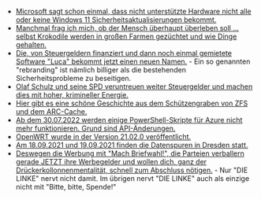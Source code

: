 * [Microsoft sagt schon einmal, dass nicht unterstützte Hardware nicht alle oder keine Windows 11 Sicherheitsaktualisierungen bekommt.](https://www.bleepingcomputer.com/news/microsoft/windows-11-may-not-get-security-updates-on-unsupported-devices/)
* [Manchmal frag ich mich, ob der Mensch überhaupt überleben soll ... selbst Krokodile werden in großen Farmen gezüchtet und wie Dinge gehalten.](https://netzfrauen.org/2021/09/05/crocodile-farming/)
* [Die, von Steuergeldern finanziert und dann noch einmal gemietete Software "Luca" bekommt jetzt einen neuen Namen.](https://tuxproject.de/blog/2021/09/medienkritik-in-kuerze-schall-und-rauch/) - Ein so genannten "rebranding" ist nämlich billiger als die bestehenden Sicherheitsprobleme zu beseitigen.
* [Olaf Schulz und seine SPD veruntreuen weiter Steuergelder und machen dies mit hoher, krimineller Energie.](https://blog.fefe.de/?ts=9fca2490)
* [Hier gibt es eine schöne Geschichte aus dem Schützengraben von ZFS und dem ARC-Cache.](https://www.brendangregg.com/blog/2021-09-06/zfs-is-mysteriously-eating-my-cpu.html)
* [Ab dem 30.07.2022 werden einige PowerShell-Skripte für Azure nicht mehr funktionieren. Grund sind API-Änderungen.](https://www.borncity.com/blog/2021/09/06/microsoft-azure-api-nderungen-kippen-anwendungen-und-powershell-scripte/)
* [OpenWRT wurde in der Version 21.02.0 veröffentlicht.](https://lwn.net/Articles/868406/rss)
* [Am 18.09.2021 und 19.09.2021 finden die Datenspuren in Dresden statt.](https://events.ccc.de/2021/09/03/datenspuren-2021-log-down-light/)
* [Deswegen die Werbung mit "Mach Briefwahl!", die Parteien verballern gerade JETZT ihre Werbegelder und wollen dich, ganz der Drückerkollonnenmentalität, schnell zum Abschluss nötigen.](https://blog.fefe.de/?ts=9fcbc205) - Nur "DIE LINKE" nervt nicht damit. Im übrigen nervt "DIE LINKE" auch als einzige nicht mit "Bitte, bitte, Spende!"

